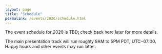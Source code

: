 ```yaml
---
layout: page
title: "Schedule"
permalink: /events/2020/schedule.html
---
```


<style>
table{
    border-collapse: collapse;
    border-spacing: 0;
    border:2px solid #000000;
}

th{
    border:2px solid #000000;
}

td{
    border:1px solid #000000;
}
</style>


The event schedule for 2020 is TBD; check back here later for more details.

The main presentation track will run roughly 9AM to 5PM PDT, UTC−07:00. Happy hours and other events may run latter.
